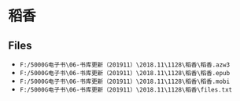 # 稻香

## Files

- `F:/5000G电子书\06-书库更新（201911）\2018.11\1128\稻香\稻香.azw3`
- `F:/5000G电子书\06-书库更新（201911）\2018.11\1128\稻香\稻香.epub`
- `F:/5000G电子书\06-书库更新（201911）\2018.11\1128\稻香\稻香.mobi`
- `F:/5000G电子书\06-书库更新（201911）\2018.11\1128\稻香\files.txt`

